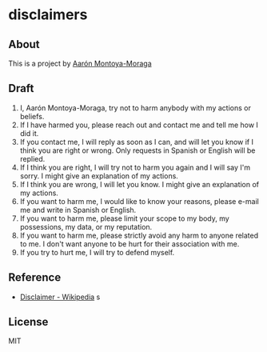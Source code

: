 # disclaimers

## About

This is a project by [Aarón Montoya-Moraga](http://montoyamoraga.io/)

## Draft

1. I, Aarón Montoya-Moraga, try not to harm anybody with my actions or beliefs.
2. If I have harmed you, please reach out and contact me and tell me how I did it.
3. If you contact me, I will reply as soon as I can, and will let you know if I think you are right or wrong. Only requests in Spanish or English will be replied.
4. If I think you are right, I will try not to harm you again and I will say I'm sorry. I might give an explanation of my actions.
5. If I think you are wrong, I will let you know. I might give an explanation of my actions.
6. If you want to harm me, I would like to know your reasons, please e-mail me and write in Spanish or English.
7. If you want to harm me, please limit your scope to my body, my possessions, my data, or my reputation.
8. If you want to harm me, please strictly avoid any harm to anyone related to me. I don't want anyone to be hurt for their association with me.
8. If you try to hurt me, I will try to defend myself.

## Reference

* [Disclaimer - Wikipedia](https://en.wikipedia.org/wiki/Disclaimer)
s
## License

MIT
